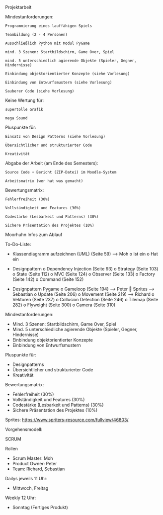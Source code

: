 Projektarbeit

Mindestanforderungen:

    Programmierung eines lauffähigen Spiels

    Teambildung (2 - 4 Personen)

    Ausschließlich Python mit Modul PyGame

    mind. 3 Szenen: Startbildschirm, Game Over, Spiel

    mind. 5 unterschiedlich agierende Objekte (Spieler, Gegner, Hindernisse)

    Einbindung objektorientierter Konzepte (siehe Vorlesung)

    Einbindung von Entwurfsmustern (siehe Vorlesung)

    Sauberer Code (siehe Vorlesung)


Keine Wertung für:

    supertolle Grafik

    mega Sound 

Pluspunkte für:

    Einsatz von Design Patterns (siehe Vorlesung)

    Übersichtlicher und strukturierter Code

    Kreativität


Abgabe der Arbeit (am Ende des Semesters):

    Source Code + Bericht (ZIP-Datei) im Moodle-System

    Arbeitsmatrix (wer hat was gemacht)


Bewertungsmatrix:

    Fehlerfreiheit (30%)

    Vollständigkeit und Features (30%)

    Codestärke (Lesbarkeit und Patterns) (30%)

    Sichere Präsentation des Projektes (10%)


Moorhuhn Infos zum Ablauf


To-Do-Liste:

-	Klassendiagramm aufzeichnen (UML) (Seite 59) --> Moh
o	Ist ein
o	Hat ein

-	Designpattern
o	Dependency Injection (Seite 93)
o	Strategy (Seite 103)
o	State (Seite 112)
o	MVC (Seite 124)
o	Observer (Seite 133)
o	Factory (Seite 142)
o	Command (Seite 152)

-	Designpattern Pygame
o	Gameloop (Seite 194) --> Peter
	Sprites --> Sebastian
o	Update (Seite 206)
o	Movement (Seite 219) --> Richard
o	Vektoren (Seite 237)
o	Collusion Detection (Seite 246)
o	Tilemap (Seite 282)
o	Flyweight (Seite 300)
o	Camera (Seite 310)


Mindestanforderungen:
-	Mind. 3 Szenen: Startbildschirm, Game Over, Spiel
-	Mind. 5 unterschiedliche agierende Objekte (Spieler, Gegner, Hindernisse)
-	Einbindung objektorientierter Konzepte
-	Einbindung von Entwurfsmustern


Pluspunkte für:
-	Designpatterns
-	Übersichtlicher und strukturierter Code
-	Kreativität


Bewertungsmatrix:
-	Fehlerfreiheit (30%)
-	Vollständigkeit und Features (30%)
-	Codestärke (Lesbarkeit und Patterns) (30%)
-	Sichere Präsentation des Projektes (10%)


Sprites:
https://www.spriters-resource.com/fullview/46803/ 


Vorgehensmodell:

SCRUM

Rollen
-	Scrum Master: Moh
-	Product Owner: Peter
-	Team: Richard, Sebastian

Dailys jeweils 11 Uhr:
-	Mittwoch, Freitag 

Weekly 12 Uhr:
-	Sonntag (Fertiges Produkt)
